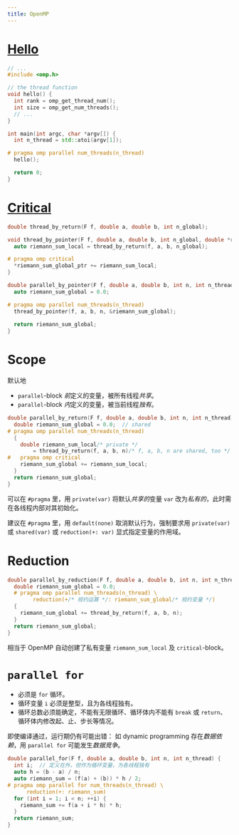 ```yaml
---
title: OpenMP
---
```


# [Hello](./openmp/hello.cpp)

```cpp
// ...
#include <omp.h>

// the thread function
void hello() {
  int rank = omp_get_thread_num();
  int size = omp_get_num_threads();
  // ...
}

int main(int argc, char *argv[]) {
  int n_thread = std::atoi(argv[1]);

# pragma omp parallel num_threads(n_thread)
  hello();

  return 0;
}
```

# [Critical](./openmp/trapezoid.cpp)

```cpp
double thread_by_return(F f, double a, double b, int n_global);

void thread_by_pointer(F f, double a, double b, int n_global, double *riemann_sum_global_ptr) {
  auto riemann_sum_local = thread_by_return(f, a, b, n_global);

# pragma omp critical
  *riemann_sum_global_ptr += riemann_sum_local;
}

double parallel_by_pointer(F f, double a, double b, int n, int n_thread) {
  auto riemann_sum_global = 0.0;

# pragma omp parallel num_threads(n_thread)
  thread_by_pointer(f, a, b, n, &riemann_sum_global);
 
  return riemann_sum_global;
}
```

# Scope

默认地

- `parallel`-block *前*定义的变量，被所有线程*共享*。 
- `parallel`-block *内*定义的变量，被当前线程*独有*。 

```cpp
double parallel_by_return(F f, double a, double b, int n, int n_thread) {
  double riemann_sum_global = 0.0;  // shared
# pragma omp parallel num_threads(n_thread)
  {
    double riemann_sum_local/* private */
        = thread_by_return(f, a, b, n)/* f, a, b, n are shared, too */;
#   pragma omp critical
    riemann_sum_global += riemann_sum_local;
  }
  return riemann_sum_global;
}
```

可以在 `#pragma` 里，用 `private(var)` 将默认*共享的*变量 `var` 改为*私有的*，此时需在各线程内部对其初始化。

建议在 `#pragma` 里，用 `default(none)` 取消默认行为，强制要求用 `private(var)` 或 `shared(var)` 或 `reduction(+: var)` 显式指定变量的作用域。

# Reduction

```cpp
double parallel_by_reduction(F f, double a, double b, int n, int n_thread) {
  double riemann_sum_global = 0.0;
  # pragma omp parallel num_threads(n_thread) \
        reduction(+/* 规约运算 */: riemann_sum_global/* 规约变量 */)
  {
    riemann_sum_global += thread_by_return(f, a, b, n);
  }
  return riemann_sum_global;
}
```

相当于 OpenMP 自动创建了私有变量 `riemann_sum_local` 及 `critical`-block。

# `parallel for`

- 必须是 `for` 循环。
- 循环变量 `i` 必须是整型，且为各线程独有。
- 循环总数必须能确定，不能有无限循环、循环体内不能有 `break` 或 `return`、循环体内修改起、止、步长等情况。

即使编译通过，运行期仍有可能出错：
如 dynamic programming 存在*数据依赖*，用 `parallel for` 可能发生*数据竞争*。

```cpp
double parallel_for(F f, double a, double b, int n, int n_thread) {
  int i;  // 定义在外，但作为循环变量，为各线程独有
  auto h = (b - a) / n;
  auto riemann_sum = (f(a) + (b)) * h / 2;
# pragma omp parallel for num_threads(n_thread) \
      reduction(+: riemann_sum)
  for (int i = 1; i < n; ++i) {
    riemann_sum += f(a + i * h) * h;
  }
  return riemann_sum;
}
```
